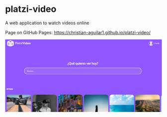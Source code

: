 # platzi-video

A web application to watch videos online

Page on GitHub Pages: https://christian-aguilar1.github.io/platzi-video/

<img src="./assets/image-platzi-video.png" alt="Page Platzi Video"/>
